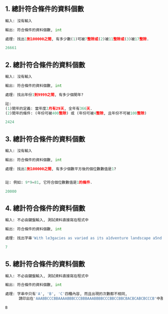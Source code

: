 ## 1. 總計符合條件的資料個數

``` python
輸入: 沒有輸入

輸出: 符合條件的資料個數, int

處理: 找出1到100000之間, 有多少數(1)可被7整除或(2)被11整除或(3)被17整除.
```

``` python
26661
``` 



## 2. 總計符合條件的資料個數

``` python
輸入: 沒有輸入

輸出: 符合條件的資料個數, int

處理: 找出年份1到9999之間, 有多少個閏年? 

註: 
(1)閏年的定義: 當年度2月有29天, 全年有366天.
(2)閏年的條件: (年份可被400整除) 或 (年份可被4整除, 且年份不可被100整除)
```

``` python
2424
``` 



## 3. 總計符合條件的資料個數

``` python
輸入: 沒有輸入

輸出: 符合條件的資料個數, int

處理: 找出1到100000之間, 有多少個數平方後的個位數數值是1? 


註: 例如: 9*9=81, 它符合個位數數值是1的條件.
```

``` python
20000
``` 


## 4. 總計符合條件的資料個數

``` python
輸入: 不必由鍵盤輸入, 測試資料直接寫在程式中

輸出: 符合條件的資料個數, int

處理: 找出字串'With le3gacies as varied as its a1dventure landscape a5nd spirited tradi92tions thri6ving alongside the cream of Asia3n sophistication'中有藏了幾個數字?
```

``` python
7
``` 



## 5. 總計符合條件的資料個數

``` python
輸入: 不必由鍵盤輸入, 測試資料直接寫在程式中

輸出: 符合條件的資料個數, int

處理: 字串中只有'A', 'B', 'C'四種內容, 而且出現的次數都不相同, 
      請印出在'AAABBCCCBBAAAABBBCCCBBBAAABBBBCCCBBCCBBCBACBCABCBCCCB'中那個字出現的次數最多?
```

``` python
B
```
